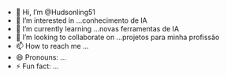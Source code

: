 - 👋 Hi, I’m @Hudsonling51
- 👀 I’m interested in ...conhecimento de IA
- 🌱 I’m currently learning ...novas ferramentas de  IA
- 💞️ I’m looking to collaborate on ...projetos para minha profissão
- 📫 How to reach me ...
- 😄 Pronouns: ...
- ⚡ Fun fact: ...

<!---
Hudsonling51/Hudsonling51 is a ✨ special ✨ repository because its `README.md` (this file) appears on your GitHub profile.
You can click the Preview link to take a look at your changes.
--->
